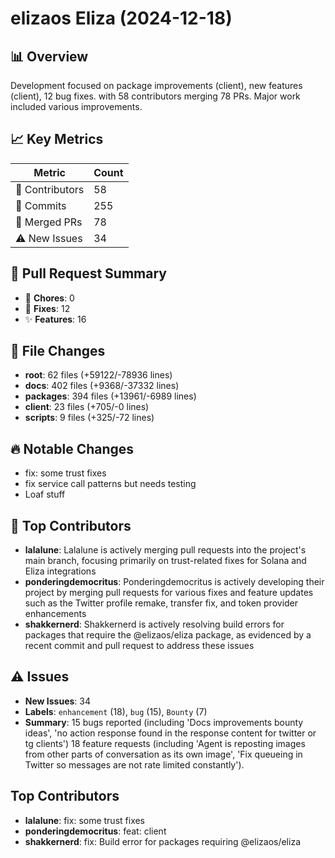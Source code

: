 # elizaos Eliza (2024-12-18)
    
## 📊 Overview
Development focused on package improvements (client), new features (client), 12 bug fixes. with 58 contributors merging 78 PRs. Major work included various improvements.

## 📈 Key Metrics
| Metric | Count |
|---------|--------|
| 👥 Contributors | 58 |
| 📝 Commits | 255 |
| 🔄 Merged PRs | 78 |
| ⚠️ New Issues | 34 |

## 🔄 Pull Request Summary
- 🧹 **Chores**: 0
- 🐛 **Fixes**: 12
- ✨ **Features**: 16

## 📁 File Changes
- **root**: 62 files (+59122/-78936 lines)
- **docs**: 402 files (+9368/-37332 lines)
- **packages**: 394 files (+13961/-6989 lines)
- **client**: 23 files (+705/-0 lines)
- **scripts**: 9 files (+325/-72 lines)

## 🔥 Notable Changes
- fix: some trust fixes
- fix service call patterns but needs testing
- Loaf stuff

## 👥 Top Contributors
- **lalalune**: Lalalune is actively merging pull requests into the project's main branch, focusing primarily on trust-related fixes for Solana and Eliza integrations
- **ponderingdemocritus**: Ponderingdemocritus is actively developing their project by merging pull requests for various fixes and feature updates such as the Twitter profile remake, transfer fix, and token provider enhancements
- **shakkernerd**: Shakkernerd is actively resolving build errors for packages that require the @elizaos/eliza package, as evidenced by a recent commit and pull request to address these issues

## ⚠️ Issues
- **New Issues**: 34
- **Labels**: `enhancement` (18), `bug` (15), `Bounty` (7)
- **Summary**: 15 bugs reported (including 'Docs improvements bounty ideas', 'no action response found in the response content for twitter or tg clients') 18 feature requests (including 'Agent is reposting images from other parts of conversation as its own image', 'Fix queueing in Twitter so messages are not rate limited constantly').

## Top Contributors
- **lalalune**: fix: some trust fixes
- **ponderingdemocritus**: feat: client
- **shakkernerd**: fix: Build error for packages requiring @elizaos/eliza